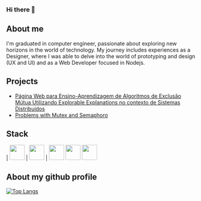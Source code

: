 ### Hi there 👋

## **About me** 

I'm graduated in computer engineer, passionate about exploring new horizons in the world of technology.
My journey includes experiences as a Designer, where I was able to delve into the world of prototyping and design (UX and UI) and as a Web Developer focused in Nodejs. 


## **Projects**
- [Página Web para Ensino-Aprendizagem de Algoritmos de Exclusão Mútua Utilizando Explorable Explanations no contexto de Sistemas Distribuídos](https://multy-klz.github.io/Mutual-Exclusion-Algorithms-Using-Explorable-Explanations/)
- [Problems with Mutex and Semaphoro](https://github.com/Multy-Klz/Problems-with-Mutex-and-Semaphoro)
## **Stack** 

| <img src="https://cdn.jsdelivr.net/gh/devicons/devicon@latest/icons/nodejs/nodejs-original-wordmark.svg" width="40" height="40"/> | <img src="https://cdn.jsdelivr.net/gh/devicons/devicon@latest/icons/mongodb/mongodb-original-wordmark.svg" width="40" height="40"/> | <img src="https://cdn.jsdelivr.net/gh/devicons/devicon@latest/icons/tailwindcss/tailwindcss-original.svg" width="40" height="40"/> <img src="https://cdn.jsdelivr.net/gh/devicons/devicon@latest/icons/nextjs/nextjs-original-wordmark.svg" width="40" height="40"/>  <img src="https://cdn.jsdelivr.net/gh/devicons/devicon@latest/icons/react/react-original-wordmark.svg" width="40" height="40"/>
          
          
          
## **About my github profile**

[![Top Langs](https://github-readme-stats.vercel.app/api/top-langs/?username=multy-klz&hide_progress=true)](https://github.com/anuraghazra/github-readme-stats&theme=dark)

<!--
**Multy-Klz/multy-klz** is a ✨ _special_ ✨ repository because its `README.md` (this file) appears on your GitHub profile.

Here are some ideas to get you started:

- 🔭 I’m currently working on ...
- 🌱 I’m currently learning ...
- 👯 I’m looking to collaborate on ...
- 🤔 I’m looking for help with ...
- 💬 Ask me about ...
- 📫 How to reach me: ...
- 😄 Pronouns: ...
- ⚡ Fun fact: ...
-->
